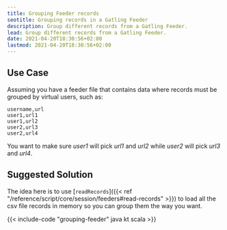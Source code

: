 ```yaml
---
title: Grouping Feeder records
seotitle: Grouping records in a Gatling Feeder
description: Group different records from a Gatling Feeder.
lead: Group different records from a Gatling Feeder.
date: 2021-04-20T18:30:56+02:00
lastmod: 2021-04-20T18:30:56+02:00
---
```


## Use Case

Assuming you have a feeder file that contains data where records must be grouped by virtual users, such as:

```csv
username,url
user1,url1
user1,url2
user2,url3
user2,url4
```

You want to make sure *user1* will pick *url1* and *url2* while *user2* will pick *url3* and *url4*.

## Suggested Solution

The idea here is to use [`readRecords`]({{< ref "/reference/script/core/session/feeders#read-records" >}}) to load all the csv file records in memory so you can group them the way you want.

{{< include-code "grouping-feeder" java kt scala >}}
